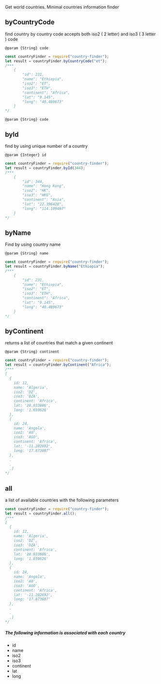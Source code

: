 Get world countries.
Minimal countries information finder

## byCountryCode

find country by country code
accepts both iso2 ( 2 letter) and iso3 ( 3 letter ) code

`@param {String} code`

```javascript
const countryFinder = require("country-finder");
let result = countryFinder.byCountryCode("et");
/***
	{
		"id": 231,
		"name": "Ethiopia",
		"iso2": "ET",
		"iso3": "ETH",
		"continent": "Africa",
		"lat": "9.145",
		"long": "40.489673"
	}
*/
```

`@param {String} code`

## byId

find by using unique number of a country

`@param {Integer} id`

```javascript
const countryFinder = require("country-finder");
let result = countryFinder.byId(344);
/***
	{
		"id": 344,
		"name": "Hong Kong",
		"iso2": "HK",
		"iso3": "HKG",
		"continent": "Asia",
		"lat": "22.396428",
		"long": "114.109497"
	}
*/
```

## byName

Find by using country name

`@param {String} name`

```javascript
const countryFinder = require("country-finder");
let result = countryFinder.byName("Ethiopia");
/***
	{
		"id": 231,
		"name": "Ethiopia",
		"iso2": "ET",
		"iso3": "ETH",
		"continent": "Africa",
		"lat": "9.145",
		"long": "40.489673"
	}
*/
```

## byContinent

returns a list of countries that match a given continent

`@param {String} continent`

```javascript
const countryFinder = require("country-finder");
let result = countryFinder.byContinent("Africa");
/***
[
  {
    id: 12,
    name: 'Algeria',
    iso2: 'DZ',
    iso3: 'DZA',
    continent: 'Africa',
    lat: '28.033886',
    long: '1.659626'
  },
  {
    id: 24,
    name: 'Angola',
    iso2: 'AO',
    iso3: 'AGO',
    continent: 'Africa',
    lat: '-11.202692',
    long: '17.873887'
  },
  .
  .
  .]
*/
```

## all

a list of available countries with the following parameters

```javascript
const countryFinder = require("country-finder");
let result = countryFinder.all();
/***
[
  {
    id: 12,
    name: 'Algeria',
    iso2: 'DZ',
    iso3: 'DZA',
    continent: 'Africa',
    lat: '28.033886',
    long: '1.659626'
  },
  {
    id: 24,
    name: 'Angola',
    iso2: 'AO',
    iso3: 'AGO',
    continent: 'Africa',
    lat: '-11.202692',
    long: '17.873887'
  },
  .
  .
  .]
*/
```

##### The following information is associated with each country

-   id
-   name
-   iso2
-   iso3
-   continent
-   lat
-   long
